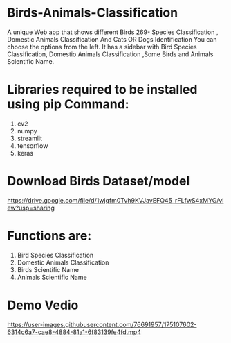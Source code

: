 # Birds-Animals-Classification
A unique Web app that shows different Birds 269- Species Classification , Domestic Animals Classification And Cats OR Dogs Identification You can choose the options from the left. It has a sidebar with Bird Species Classification, Domestio Animals Classification ,Some Birds and Animals Scientific Name.

# Libraries required to be installed using pip Command:
1. cv2
2. numpy
3. streamlit
4. tensorflow
5. keras

# Download Birds Dataset/model

  https://drive.google.com/file/d/1wjqfm0Tvh9KVJavEFQ45_rFLfwS4xMYG/view?usp=sharing

# Functions are:

1. Bird Species Classification
2. Domestic Animals Classification
3. Birds Scientific Name
4. Animals Scientific Name

# Demo Vedio
  
   https://user-images.githubusercontent.com/76691957/175107602-6314c6a7-cae8-4884-81a1-6f83139fe4fd.mp4




  
